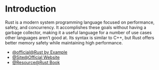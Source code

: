 # Introduction

Rust is a modern system programming language focused on performance, safety, and concurrency. It accomplishes these goals without having a garbage collector, making it a useful language for a number of use cases other languages aren’t good at. Its syntax is similar to C++, but Rust offers better memory safety while maintaining high performance.

- [@official@Rust by Example](https://doc.rust-lang.org/stable/rust-by-example/index.html)
- [@Site@Official Website](https://www.rust-lang.org/)
- [@Resource@Rust Book](https://edu.anarcho-copy.org/Programming%20Languages/Rust/rust-programming-language-steve-klabnik.pdf)
